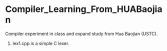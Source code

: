 # Compiler_Learning_From_HUABaojian
Compiler experiment in class and expand study from Hua Baojian (USTC).


1. lex1.cpp is a simple C lexer.
